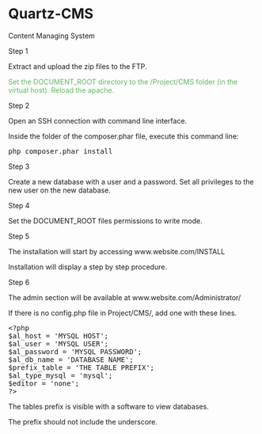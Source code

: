 # Quartz-CMS
Content Managing System

<p>Step 1</p>

<p>Extract and upload the zip files to the FTP.</p>

<p><span style="color:#5cb85c">Set the DOCUMENT_ROOT directory to the /Project/CMS folder (in the virtual host). Reload the apache.</span></p>

<p>Step 2</p>

<p>Open an SSH connection with command line interface.</p>

<p>Inside the folder of the composer.phar file, execute this command line:</p>

<pre><span style="color:null">php composer.phar install</span></pre>

<p>Step 3</p>

<p>Create a new database with a user and a password. Set all privileges to the new user on the new database.</p>

<p>Step 4</p>

<p>Set the DOCUMENT_ROOT files permissions to write mode.</p>

<p>Step 5</p>

<p>The installation will start by accessing www.website.com/INSTALL</p>

<p>Installation will display a step by step procedure.</p>

<p>Step 6</p>

<p>The admin section will be available at www.website.com/Administrator/</p>

<p>If there is no config.php file in Project/CMS/, add one with these lines.</p>

<pre>&lt;?php
$al_host = 'MYSQL HOST';
$al_user = 'MYSQL USER';
$al_password = 'MYSQL PASSWORD';
$al_db_name = 'DATABASE NAME';
$prefix_table = 'THE TABLE PREFIX';
$al_type_mysql = 'mysql';
$editor = 'none';
?&gt;</pre>

<p>The tables prefix is visible with a software to view databases.</p>

<p>The prefix should not include the underscore.</p>